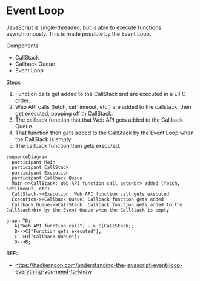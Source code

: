 # Event Loop

JavaScript is single-threaded, but is able to execute functions asynchronously. This is made possible by the Event Loop.

Components 
- CallStack
- Callback Queue
- Event Loop

Steps
1. Function calls get added to the CallStack and are executed in a LIFO order.
2. Web API calls (fetch, setTimeout, etc.) are added to the callstack, then get executed, popping off th CallStack.
4. The callback function that that Web API gets added to the Callback Queue.
5. That function then gets added to the CallStack by the Event Loop when the CallStack is empty.
6. The callback function then gets executed.

```mermaid
sequenceDiagram
  participant Main
  participant CallStack
  participant Execution
  participant Callback Queue
  Main->>CallStack: Web API function call gets<br> added (fetch, setTimeout, etc)
  CallStack->>Execution: Web API function call gets executed
  Execution->>Callback Queue: Callback function gets added
  Callback Queue->>CallStack: Callback function gets added to the CallStack<br> by the Event Queue when the CallStack is empty

```

 ```mermaid
graph TD;
    A["Web API function call"] --> B[CallStack];
    B-->C["Function gets executed"];
    C-->D["Callback Queue"];
    D-->B;
```


REF:
- https://hackernoon.com/understanding-the-javascript-event-loop-everything-you-need-to-know
